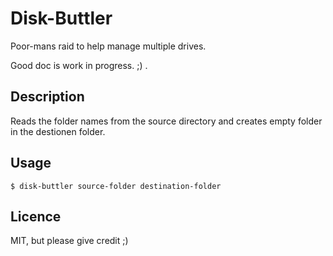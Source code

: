 # Disk-Buttler

Poor-mans raid to help manage multiple drives.

Good doc is work in progress. ;) .

## Description

Reads the folder names from the source directory and creates empty folder in the destionen folder.

## Usage

    $ disk-buttler source-folder destination-folder

## Licence

MIT, but please give credit ;)